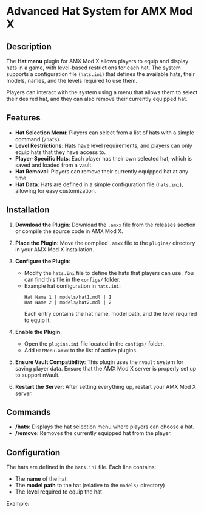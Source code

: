 # Advanced Hat System for AMX Mod X

## Description
The **Hat menu** plugin for AMX Mod X allows players to equip and display hats in a game, with level-based restrictions for each hat. The system supports a configuration file (`hats.ini`) that defines the available hats, their models, names, and the levels required to use them.

Players can interact with the system using a menu that allows them to select their desired hat, and they can also remove their currently equipped hat.

## Features
- **Hat Selection Menu**: Players can select from a list of hats with a simple command (`/hats`).
- **Level Restrictions**: Hats have level requirements, and players can only equip hats that they have access to.
- **Player-Specific Hats**: Each player has their own selected hat, which is saved and loaded from a vault.
- **Hat Removal**: Players can remove their currently equipped hat at any time.
- **Hat Data**: Hats are defined in a simple configuration file (`hats.ini`), allowing for easy customization.

## Installation

1. **Download the Plugin**: Download the `.amxx` file from the releases section or compile the source code in AMX Mod X.
   
2. **Place the Plugin**: Move the compiled `.amxx` file to the `plugins/` directory in your AMX Mod X installation.

3. **Configure the Plugin**:
   - Modify the `hats.ini` file to define the hats that players can use. You can find this file in the `configs/` folder.
   - Example hat configuration in `hats.ini`:
     ```
     Hat Name 1 | models/hat1.mdl | 1
     Hat Name 2 | models/hat2.mdl | 2
     ```
     Each entry contains the hat name, model path, and the level required to equip it.

4. **Enable the Plugin**:
   - Open the `plugins.ini` file located in the `configs/` folder.
   - Add `HatMenu.amxx` to the list of active plugins.

5. **Ensure Vault Compatibility**: This plugin uses the `nvault` system for saving player data. Ensure that the AMX Mod X server is properly set up to support nVault.

6. **Restart the Server**: After setting everything up, restart your AMX Mod X server.

## Commands

- **/hats**: Displays the hat selection menu where players can choose a hat.
- **/remove**: Removes the currently equipped hat from the player.

## Configuration

The hats are defined in the `hats.ini` file. Each line contains:
- The **name** of the hat
- The **model path** to the hat (relative to the `models/` directory)
- The **level** required to equip the hat

Example:

